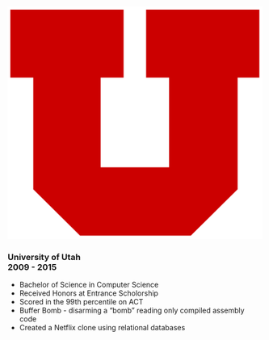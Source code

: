 <div class="well">
  <div class="row">
    <div class="col-md-4">
      <img class="img-responsive" src="/assets/utah.png" alt="University of Utah">
    </div>
    <div class="col-md-8">
      <h3>
          University of Utah<BR>
          2009 - 2015
      </h3>
      <ul class="list-group">
        <li class="list-group-item">
          Bachelor of Science in Computer Science
        </li>
        <li class="list-group-item">
          Received Honors at Entrance Scholorship
        </li>
        <li class="list-group-item">
          Scored in the 99th percentile on ACT
        </li>
        <li class="list-group-item">
          Buffer Bomb - disarming a “bomb” reading only compiled assembly code
        </li>
        <li class="list-group-item">
          Created a Netflix clone using relational databases
        </li>
      </ul>
    </div>
  </div>
</div>

